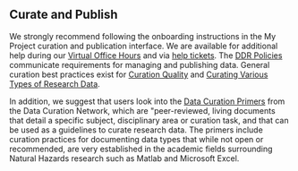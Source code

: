 ## Curate and Publish

We strongly recommend following the onboarding instructions in the My Project curation and publication interface. We are available for additional help during our [Virtual Office Hours](https://www.designsafe-ci.org/facilities/virtual-office-hours/) and via [help tickets](https://www.designsafe-ci.org/help/submit-ticket/). The [DDR Policies](/user-guide/data-depot/policies/) communicate requirements for managing and publishing data. General curation best practices exist for [Curation Quality](/user-guide/data-depot/best-practices/#curation-quality) and [Curating Various Types of Research Data](/user-guide/data-depot/best-practices/#curating-various-types-of-research-data).

In addition, we suggest that users look into the [Data Curation Primers](https://datacurationnetwork.org/outputs/data-curation-primers/) from the Data Curation Network, which are "peer-reviewed, living documents that detail a specific subject, disciplinary area or curation task, and that can be used as a guidelines to curate research data. The primers include curation practices for documenting data types that while not open or recommended, are very established in the academic fields surrounding Natural Hazards research such as Matlab and Microsoft Excel.
